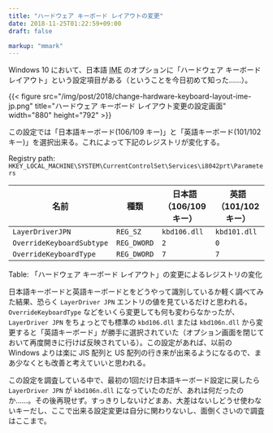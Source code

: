 ```yaml
---
title: "ハードウェア キーボード レイアウトの変更"
date: 2018-11-25T01:22:59+09:00
draft: false

markup: "mmark"
---
```


Windows 10 において、日本語 <abbr title="Input Method Editor">IME</abbr> のオプションに「ハードウェア キーボード レイアウト」という設定項目がある（ということを今日初めて知った……）。

{{< figure  src="/img/post/2018/change-hardware-keyboard-layout-ime-jp.png" title="ハードウェア キーボード レイアウト変更の設定画面" width="880" height="792" >}}

この設定では「日本語キーボード(106/109 キー)」と「英語キーボード(101/102 キー)」を選択出来る。これによって下記のレジストリが変化する。

Registry path: `HKEY_LOCAL_MACHINE\SYSTEM\CurrentControlSet\Services\i8042prt\Parameters`

| 名前                       | 種類         | 日本語（106/109 キー） | 英語（101/102 キー） |
| ----                      | ----        | ----               | ----              |
| `LayerDriverJPN`          | `REG_SZ`    | `kbd106.dll`       | `kbd101.dll`      |
| `OverrideKeyboardSubtype` | `REG_DWORD` | `2`                | `0`               |
| `OverrideKeyboardType`    | `REG_DWORD` | `7`                | `7`               |
Table: 「ハードウェア キーボード レイアウト」の変更によるレジストリの変化

日本語キーボードと英語キーボードとをどうやって識別しているか軽く調べてみた結果、恐らく `LayerDriver JPN` エントリの値を見ているだけと思われる。`OverrideKeyboardType` などをいくら変更しても何も変わらなかったが、`LayerDriver JPN` をちょっとでも標準の `kbd106.dll` または `kbd106n.dll` から変更すると「英語キーボード」が勝手に選択されていた（オプション画面を閉じておいて再度開きに行けば反映されている）。この設定があれば、以前の Windows よりは楽に JIS 配列と US 配列の行き来が出来るようになるので、まあ少なくとも改善と考えていいと思われる。

この設定を調査している中で、最初の1回だけ日本語キーボード設定に戻したら `LayerDriver JPN` が `kbd106n.dll` になっていたのだが、あれは何だったのか……。その後再現せず。すっきりしないけどまあ、大差はないしどうせ使わないキーだし、ここで出来る設定変更は自分に関わりないし、面倒くさいので調査はここまで。